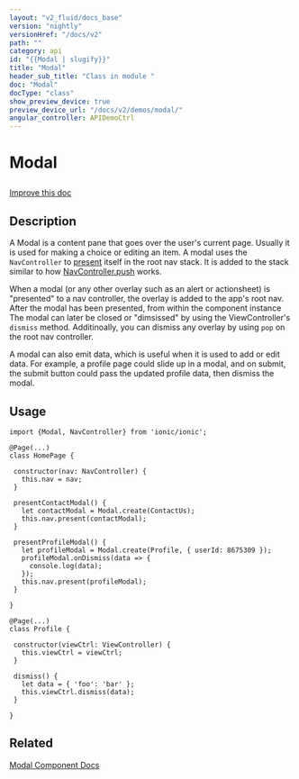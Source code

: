 ```yaml
---
layout: "v2_fluid/docs_base"
version: "nightly"
versionHref: "/docs/v2"
path: ""
category: api
id: "{{Modal | slugify}}"
title: "Modal"
header_sub_title: "Class in module "
doc: "Modal"
docType: "class"
show_preview_device: true
preview_device_url: "/docs/v2/demos/modal/"
angular_controller: APIDemoCtrl 
---
```










<h1 class="api-title">


Modal






</h1>

<a class="improve-v2-docs" href='http://github.com/driftyco/ionic2/edit/master/ionic/components/modal/modal.ts#L1'>
Improve this doc
</a> 






<!-- description -->
<h2>Description</h2>

<p>A Modal is a content pane that goes over the user&#39;s current page.
Usually it is used for making a choice or editing an item. A modal uses the
<code>NavController</code> to
<a href='/docs/v2/api/components/nav/NavController/#present'>present</a>
itself in the root nav stack. It is added to the stack similar to how
<a href='/docs/v2/api/components/nav/NavController/#push'>NavController.push</a>
works.</p>
<p>When a modal (or any other overlay such as an alert or actionsheet) is
&quot;presented&quot; to a nav controller, the overlay is added to the app&#39;s root nav.
After the modal has been presented, from within the component instance The
modal can later be closed or &quot;dimsissed&quot; by using the ViewController&#39;s
<code>dismiss</code> method. Additinoally, you can dismiss any overlay by using <code>pop</code>
on the root nav controller.</p>
<p>A modal can also emit data, which is useful when it is used to add or edit
data. For example, a profile page could slide up in a modal, and on submit,
the submit button could pass the updated profile data, then dismiss the
modal.</p>

<!-- @usage tag -->

<h2>Usage</h2>

<pre><code class="lang-ts">import {Modal, NavController} from &#39;ionic/ionic&#39;;

@Page(...)
class HomePage {

 constructor(nav: NavController) {
   this.nav = nav;
 }

 presentContactModal() {
   let contactModal = Modal.create(ContactUs);
   this.nav.present(contactModal);
 }

 presentProfileModal() {
   let profileModal = Modal.create(Profile, { userId: 8675309 });
   profileModal.onDismiss(data =&gt; {
     console.log(data);
   });
   this.nav.present(profileModal);
 }

}

@Page(...)
class Profile {

 constructor(viewCtrl: ViewController) {
   this.viewCtrl = viewCtrl;
 }

 dismiss() {
   let data = { &#39;foo&#39;: &#39;bar&#39; };
   this.viewCtrl.dismiss(data);
 }

}
</code></pre>




<!-- @property tags -->


<!-- methods on the class --><!-- related link -->

<h2>Related</h2>

<a href='/docs/v2/components#modals'>Modal Component Docs</a><!-- end content block -->


<!-- end body block -->

